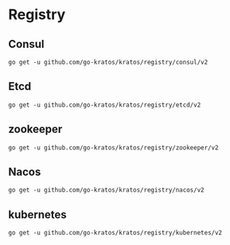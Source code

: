 # Registry

## Consul
```shell
go get -u github.com/go-kratos/kratos/registry/consul/v2
```

## Etcd
```shell
go get -u github.com/go-kratos/kratos/registry/etcd/v2
```

## zookeeper
```shell
go get -u github.com/go-kratos/kratos/registry/zookeeper/v2
```

## Nacos
```shell
go get -u github.com/go-kratos/kratos/registry/nacos/v2
```

## kubernetes
```shell
go get -u github.com/go-kratos/kratos/registry/kubernetes/v2
```